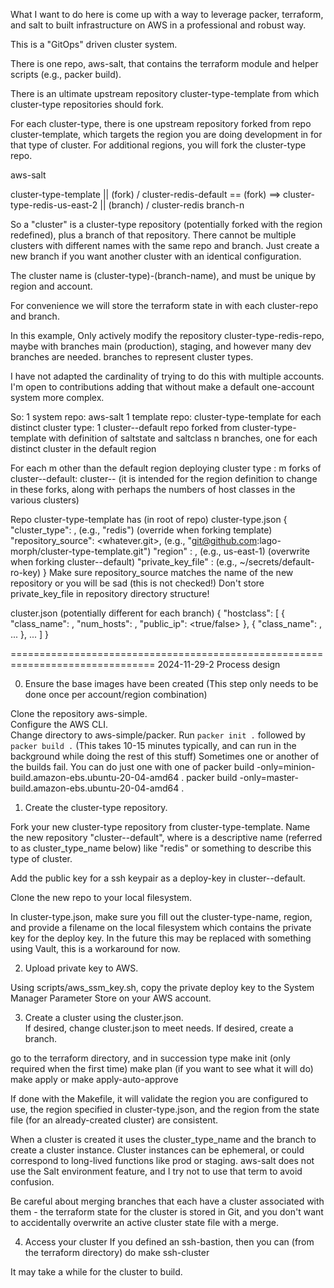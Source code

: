 What I want to do here is come up with a way to leverage packer, terraform,
and salt to built infrastructure on AWS in a professional and robust way.

This is a "GitOps" driven cluster system.

There is one repo, aws-salt, that contains the terraform module and helper
scripts (e.g., packer build).

There is an ultimate upstream repository cluster-type-template from which 
cluster-type repositories should fork.

For each cluster-type, there is one upstream repository forked from
repo cluster-template, which targets the
region you are doing development in for that type of cluster.  For additional
regions, you will fork the cluster-type repo.

aws-salt

cluster-type-template
   ||
 (fork)
   \/
cluster-redis-default == (fork) ==> cluster-type-redis-us-east-2
   ||
(branch)
   \/
cluster-redis branch-n

So a "cluster" is a cluster-type repository (potentially forked with the
region redefined), plus a branch of that repository.  There cannot be multiple
clusters with different names with the same repo and branch.  Just create a
new branch if you want another cluster with an identical configuration.

The cluster name is (cluster-type)-(branch-name), and must be unique by region
and account.

For convenience we will store the terraform state in with each cluster-repo
and branch.

In this example, Only actively modify the repository 
cluster-type-redis-repo, maybe with branches main (production), staging, and
however many dev branches are needed.
branches to represent cluster types.

I have not adapted the cardinality of trying to do this with multiple
accounts.  I'm open to contributions adding that without make a default
one-account system more complex.

So:
1 system repo: aws-salt
1 template repo: cluster-type-template
for each distinct cluster type:
1 cluster-<type>-default repo forked from cluster-type-template with definition of saltstate and saltclass
n branches, one for each distinct cluster in the default region

For each m <region> other than the default region deploying cluster type <type>:
m forks of cluster-<type>-default: cluster-<type>-<region>
(it is intended for the region definition to change in these forks, along with
perhaps the numbers of host classes in the various clusters)

Repo cluster-type-template has (in root of repo)
cluster-type.json
{ "cluster_type": <cluster-type-name>,  (e.g., "redis") (override when forking template)
  "repository_source": <whatever.git>, (e.g., "git@github.com:lago-morph/cluster-type-template.git")
  "region" : <region>, (e.g., us-east-1) (overwrite when forking cluster-<type>-default)
  "private_key_file" : <filename> (e.g., ~/secrets/default-ro-key)
}
Make sure repository_source matches the name of the new repository or you will
be sad (this is not checked!)
Don't store private_key_file in repository directory structure!

cluster.json (potentially different for each branch)
{ 
  "hostclass": 
    [
       {
         "class_name": <saltclass1>,
	     "num_hosts": <num>,
	     "public_ip": <true/false>
       },
       {
         "class_name": <saltclass2>,
	     ...
       },
       ...
    ]
}

===============================================================================
2024-11-29-2 Process design

0. Ensure the base images have been created
(This step only needs to be done once per account/region combination)

Clone the repository aws-simple.  
Configure the AWS CLI.  
Change directory to aws-simple/packer.
Run `packer init .` followed by `packer build .`
  (This takes 10-15 minutes typically, and can run in the background while
  doing the rest of this stuff)
Sometimes one or another of the builds fail.  You can do just one with one of
packer build -only=minion-build.amazon-ebs.ubuntu-20-04-amd64 .
packer build -only=master-build.amazon-ebs.ubuntu-20-04-amd64 .

1. Create the cluster-type repository.

Fork your new cluster-type repository from cluster-type-template.  Name the
new repository "cluster-<type>-default", where <type> is a descriptive name
(referred to as cluster_type_name below) like "redis" or something to describe 
this type of cluster.

Add the public key for a ssh keypair as a deploy-key in cluster-<type>-default.

Clone the new repo to your local filesystem.

In cluster-type.json, make sure you fill out the cluster-type-name, region,
and provide a filename on the local filesystem which contains the private key
for the deploy key.  In the future this may be replaced with something using
Vault, this is a workaround for now.

2. Upload private key to AWS.

Using scripts/aws_ssm_key.sh, copy the private deploy key to the 
System Manager Parameter Store on your AWS account.

3. Create a cluster using the cluster.json.  
If desired, change cluster.json to meet needs.  If desired, create a branch.

go to the terraform directory, and in succession type
make init (only required when the first time)
make plan (if you want to see what it will do)
make apply or make apply-auto-approve

If done with the Makefile, it will validate the region you are configured to
use, the region specified in cluster-type.json, and the region from the state
file (for an already-created cluster) are consistent.

When a cluster is created it uses the cluster_type_name and the branch to
create a cluster instance.  Cluster instances can be ephemeral, or could
correspond to long-lived functions like prod or staging.  aws-salt does not
use the Salt environment feature, and I try not to use that term to avoid
confusion.

Be careful about merging
branches that each have a cluster associated with them - the terraform state
for the cluster is stored in Git, and you don't want to accidentally overwrite
an active cluster state file with a merge.

4. Access your cluster
If you defined an ssh-bastion, then you can (from the terraform directory) do
make ssh-cluster

It may take a while for the cluster to build.  
